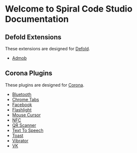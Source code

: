 # Welcome to Spiral Code Studio Documentation

## Defold Extensions

These extensions are designed for [Defold](https://defold.com).

* [Admob](/extension/admob)

## Corona Plugins

These plugins are designed for [Corona](https://coronalabs.com).

* [Bluetooth](/plugin/bluetooth)
* [Chrome Tabs](/plugin/chrometabs)
* [Facebook](/plugin/facebook/)
* [Flashlight](/plugin/flashlight)
* [Mouse Cursor](/plugin/mousecursor)
* [NFC](/plugin/nfc)
* [QR Scanner](/plugin/qrscanner)
* [Text To Speech](/plugin/texttospeech)
* [Toast](/plugin/toast)
* [Vibrator](/plugin/vibrator)
* [VK](/plugin/vk/)
